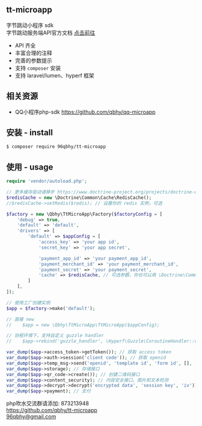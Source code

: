 ## tt-microapp
字节跳动小程序 sdk  
字节跳动服务端API官方文档 [点击前往](https://microapp.bytedance.com/dev/cn/mini-app/develop/server/server-api-introduction)

* API 齐全
* 丰富合理的注释
* 完善的参数提示
* 支持 `composer` 安装
* 支持 laravel/lumen、hyperf 框架

## 相关资源
* QQ小程序php-sdk https://github.com/qbhy/qq-microapp

## 安装 - install
```bash
$ composer require 96qbhy/tt-microapp 
```

## 使用 - usage
```php
require 'vendor/autoload.php';

// 更多缓存驱动请移步 https://www.doctrine-project.org/projects/doctrine-orm/en/current/reference/caching.html
$redisCache = new \Doctrine\Common\Cache\RedisCache();
//$redisCache->setRedis($redis); // 设置你的 redis 实例，可选

$factory = new \Qbhy\TtMicroApp\Factory($factoryConfig = [
    'debug' => true,
    'default' => 'default',
    'drivers' => [
        'default' => $appConfig = [
            'access_key' => 'your app id',
            'secret_key' => 'your app secret',

            'payment_app_id' => 'your payment_app_id',
            'payment_merchant_id' => 'your payment_merchant_id',
            'payment_secret' => 'your payment_secret',
            'cache' => $redisCache, // 可选参数，你也可以用 \Doctrine\Common\Cache\ 下面得其他缓存驱动，比如 sqlite 等
        ]
    ],
]);

// 使用工厂创建实例
$app = $factory->make('default');

// 直接 new
//    $app = new \Qbhy\TtMicroApp\TtMicroApp($appConfig);

// 协程环境下，支持自定义 guzzle handler
//    $app->rebind('guzzle_handler', \Hyperf\Guzzle\CoroutineHandler::class);

var_dump($app->access_token->getToken()); // 获取 access token
var_dump($app->auth->session('client code')); // 获取 openid
var_dump($app->temp_msg->send('openid', 'template id', 'form id', [], 'page')); //模板消息
var_dump($app->storage); // 存储接口
var_dump($app->qr_code->create()); // 创建二维码接口
var_dump($app->content_security); // 内容安全接口、图片和文本检测
var_dump($app->decrypt->decrypt('encrypted data', 'session key', 'iv')); // 敏感数据处理
var_dump($app->payment); // 支付
```

php吹水交流群请添加: 873213948  
https://github.com/qbhy/tt-microapp  
96qbhy@gmail.com